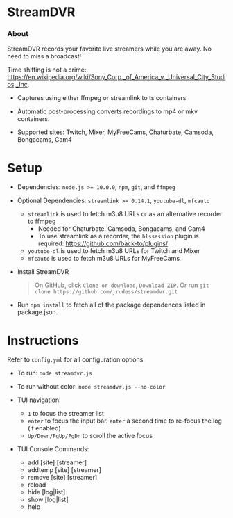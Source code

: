 StreamDVR
==========

### About ###

StreamDVR records your favorite live streamers while you are away.  No need to miss a broadcast!

Time shifting is not a crime:
https://en.wikipedia.org/wiki/Sony_Corp._of_America_v._Universal_City_Studios,_Inc.

* Captures using either ffmpeg or streamlink to ts containers

* Automatic post-processing converts recordings to mp4 or mkv containers.

* Supported sites: Twitch, Mixer, MyFreeCams, Chaturbate, Camsoda, Bongacams, Cam4

Setup
==========

* Dependencies: `node.js >= 10.0.0`, `npm`, `git`, and `ffmpeg`
* Optional Dependencies: `streamlink >= 0.14.1`, `youtube-dl`, `mfcauto`

  * `streamlink` is used to fetch m3u8 URLs or as an alternative recorder to ffmpeg
    * Needed for Chaturbate, Camsoda, Bongacams, and Cam4
    * To use streamlink as a recorder, the `hlssession` plugin is required: https://github.com/back-to/plugins/
  * `youtube-dl` is used to fetch m3u8 URLs for Twitch and Mixer
  * `mfcauto` is used to fetch m3u8 URLs for MyFreeCams

* Install StreamDVR
  >On GitHub, click `Clone or download`, `Download ZIP`.
  >Or run `git clone https://github.com/jrudess/streamdvr.git`

* Run `npm install` to fetch all of the package dependences listed in package.json.

Instructions
===========

Refer to `config.yml` for all configuration options.

* To run: `node streamdvr.js`
* To run without color: `node streamdvr.js --no-color`

* TUI navigation:
    * `1` to focus the streamer list
    * `enter` to focus the input bar.  `enter` a second time to re-focus the log (if enabled)
    * `Up/Down/PgUp/PgDn` to scroll the active focus

* TUI Console Commands:
    * add     [site] [streamer]
    * addtemp [site] [streamer]
    * remove  [site] [streamer]
    * reload
    * hide [log|list]
    * show [log|list]
    * help
